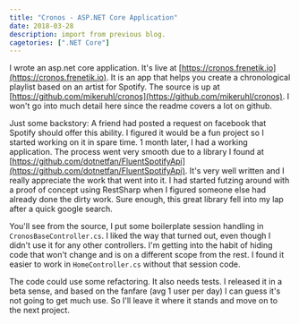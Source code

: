 ```yaml
---
title: "Cronos - ASP.NET Core Application"
date: 2018-03-28
description: import from previous blog.
cagetories: [".NET Core"]
---
```

I wrote an asp.net core application. It's live at [https://cronos.frenetik.io](https://cronos.frenetik.io). It is an app that helps you create a chronological playlist based on an artist for Spotify. The source is up at [https://github.com/mikeruhl/cronos](https://github.com/mikeruhl/cronos). I won't go into much detail here since the readme covers a lot on github.

Just some backstory: A friend had posted a request on facebook that Spotify should offer this ability. I figured it would be a fun project so I started working on it in spare time. 1 month later, I had a working application. The process went very smooth due to a library I found at [https://github.com/dotnetfan/FluentSpotifyApi](https://github.com/dotnetfan/FluentSpotifyApi). It's very well written and I really appreciate the work that went into it. I had started futzing around with a proof of concept using RestSharp when I figured someone else had already done the dirty work. Sure enough, this great library fell into my lap after a quick google search.

You'll see from the source, I put some boilerplate session handling in `CronosBaseController.cs`. I liked the way that turned out, even though I didn't use it for any other controllers. I'm getting into the habit of hiding code that won't change and is on a different scope from the rest. I found it easier to work in `HomeController.cs` without that session code.

The code could use some refactoring. It also needs tests. I released it in a beta sense, and based on the fanfare (avg 1 user per day) I can guess it's not going to get much use. So I'll leave it where it stands and move on to the next project.



